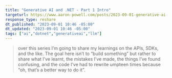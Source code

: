 ```yaml
---
title: "Generative AI and .NET - Part 1 Intro"
targeturl: https://www.aaron-powell.com/posts/2023-09-01-generative-ai-and-dotnet---part-1-intro/
response_type: reshare
dt_published: "2023-09-01 10:46 -05:00"
dt_updated: "2023-09-01 10:46 -05:00"
tags: ["ai","dotnet","generativeai","llm"]
---
```


> over this series I’m going to share my learnings on the APIs, SDKs, and the like. The goal here isn’t to “build something” but rather to share what I’ve learnt, the mistakes I’ve made, the things I’ve found confusing, and the code I’ve had to rewrite umpteen times because “oh, that’s a better way to do it”.
